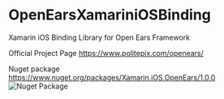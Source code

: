 # OpenEarsXamariniOSBinding
Xamarin iOS Binding Library for Open Ears Framework

Official Project Page https://www.politepix.com/openears/

Nuget package
https://www.nuget.org/packages/Xamarin.iOS.OpenEars/1.0.0
![Nuget Package](https://img.shields.io/badge/Xamarin.iOS.OpenEars-v1.0.0-green.svg)
